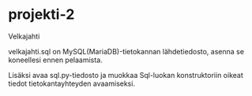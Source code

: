 # projekti-2
Velkajahti


velkajahti.sql on MySQL(MariaDB)-tietokannan lähdetiedosto, asenna se koneellesi ennen pelaamista.

Lisäksi avaa sql.py-tiedosto ja muokkaa Sql-luokan konstruktoriin oikeat tiedot tietokantayhteyden avaamiseksi.